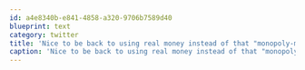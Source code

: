 ```yaml
---
id: a4e8340b-e841-4858-a320-9706b7589d40
blueprint: text
category: twitter
title: 'Nice to be back to using real money instead of that "monopoly-money" in the US that all looks the same'
caption: 'Nice to be back to using real money instead of that "monopoly-money" in the US that all looks the same'
---
```

